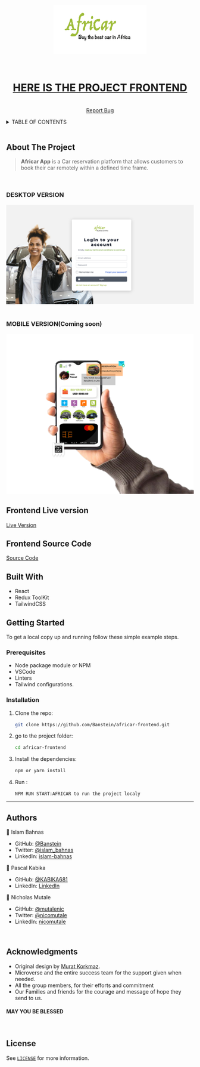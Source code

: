 <div id="header" align="center">
  <a href="#">
    <img src="./src/assets/afrilogo.png" alt="Logo" width="250">
  </a>
  <p align="center">
    <br />
    <a href="https://github.com/Banstein/africar-frontend.git"><h1>HERE IS THE PROJECT FRONTEND</h1></a>
    <br />
    <a href="https://github.com/Banstein/africar-backend/issues">Report Bug</a>
  </p>
</div>

<!-- TABLE OF CONTENTS -->
<details>
  <summary>TABLE OF CONTENTS</summary>
  <ol>
    <li>
      <a href="#about-the-project">About The Project</a>
      <ul>
        <li><a href="#frontend-live-version">Frontend Live version</a></li>
        <li><a href="#frontend-source-code">Frontend Source Code</a></li>
        <li><a href="#erd-diagram">ERD diagram</a></li>
        <li><a href="#built-with">Built With</a></li>
      </ul>
    </li>
    <li>
      <a href="#getting-started">Getting Started</a>
      <ul>
        <li><a href="#prerequisites">Prerequisites</a></li>
        <li><a href="#installation">Installation</a></li>
      </ul>
    </li>
    <li><a href="#authors">Authors</a></li>
    <li><a href="#acknowledgments">Acknowledgments</a></li>
    <li><a href="#license">License</a></li>
  </ol>
</details>

<br />

## About The Project

> **Africar App** is a Car reservation platform that allows customers to book their car remotely within a defined time frame.

<br />

### DESKTOP VERSION

<img alt="desktop" src="./src/assets/desktop.png ">

<br />

<br />

### MOBILE VERSION(Coming soon)

<img alt="mobile" src="./src/assets/goodhand.png ">

<br />

## Frontend Live version

[Live Version](https://relaxed-boba-84ada7.netlify.app/)

## Frontend Source Code

[Source Code](https://github.com/Banstein/africar-frontend.git)

## Built With

- React
- Redux ToolKit
- TailwindCSS


## Getting Started

To get a local copy up and running follow these simple example steps.

### Prerequisites

- Node package module or NPM  
- VSCode
- Linters
- Tailwind configurations.

### Installation

1. Clone the repo:
   ```sh
   git clone https://github.com/Banstein/africar-frontend.git
   ```
2. go to the project folder:
   ```sh
   cd africar-frontend
   ```
3. Install the dependencies:
   ```sh
   npm or yarn install
   ```
4. Run :
   ```
   NPM RUN START:AFRICAR to run the project localy
   ```

<hr>

## Authors

👤 Islam Bahnas

- GitHub: [@Banstein](https://github.com/Banstein)
- Twitter: [@islam_bahnas](https://twitter.com/islam_bahnas)
- LinkedIn: [islam-bahnas](www.linkedin.com/in/islam-bahnas)

👤 Pascal Kabika 
- GitHub: [@KABIKA681](https://github.com/KABIKA681?tab=overview&from=2021-12-01&to=2021-12-31)
- LinkedIn: [LinkedIn](https://www.linkedin.com/in/pascal-kabika-443061220/)

👤 Nicholas Mutale
- GitHub: [@mutalenic](https://github.com/mutalenic)
- Twitter: [@nicomutale](https://twitter.com/nicomutale)
- LinkedIn: [nicomutale](https://linkedin.com/in/nicomutale)

<br>

## Acknowledgments

- Original design by [Murat Korkmaz](https://www.behance.net/muratk).
- Microverse and the entire success team for the support given when needed.
- All the group members, for their efforts and commitment
- Our Families and friends for the courage and message of hope they send to us.

<h4>MAY YOU BE BLESSED</h4>

<br>

## License

See [`LICENSE`](./LICENSE) for more information.
